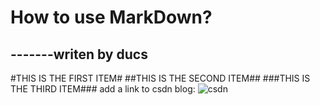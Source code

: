 How to use MarkDown?
===
-------writen by ducs
---

#THIS IS THE FIRST ITEM#
##THIS IS THE SECOND ITEM##
###THIS IS THE THIRD ITEM###
add  a link to csdn blog:
![csdn](http://blog.csdn.net/dog250/article/details/40949331 "csdn实例")
